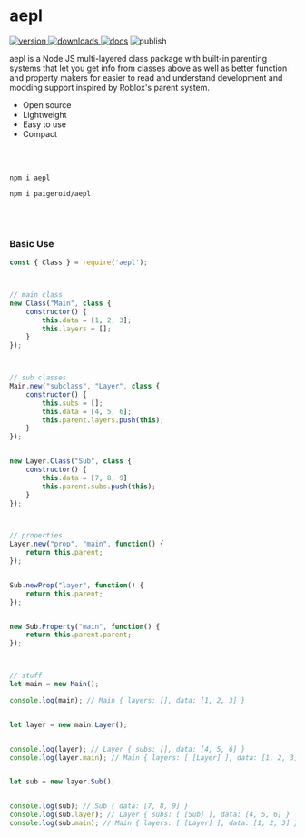 # aepl
<a href="https://www.npmjs.com/package/aepl"><img src="https://img.shields.io/npm/v/aepl?style=flat&color=red&logo=npm&logoColor=white" alt="version" />
<a href="https://www.npmjs.com/package/aepl"><img src="https://img.shields.io/npm/dt/aepl?style=flat&color=green&logo=docusign&logoColor=white" alt="downloads" />
<a href="https://github.com/paigeroid/aepl/wiki"><img src="https://img.shields.io/badge/docs-tapel?color=blue&logo=gitbook&logoColor=white" alt="docs" /></a>
<img src="https://github.com/paigeroid/aepl/actions/workflows/publish-shit.yml/badge.svg" alt="publish">

aepl is a Node.JS multi-layered class package with built-in parenting systems that let you get info from classes above as well as better function and property makers for easier to read and understand development and modding support inspired by Roblox's parent system.
  - Open source
  - Lightweight
  - Easy to use
  - Compact

<br><br>

```console
npm i aepl
```
```console
npm i paigeroid/aepl
```

<br><br>

### Basic Use
```js
const { Class } = require('aepl');



// main class
new Class("Main", class {
	constructor() {
		this.data = [1, 2, 3];
		this.layers = [];
	}
});



// sub classes
Main.new("subclass", "Layer", class {
	constructor() {
		this.subs = [];
		this.data = [4, 5, 6];
		this.parent.layers.push(this);
	}
});


new Layer.Class("Sub", class {
	constructor() {
		this.data = [7, 8, 9]
		this.parent.subs.push(this);
	}
});



// properties
Layer.new("prop", "main", function() {
	return this.parent;
});


Sub.newProp("layer", function() {
	return this.parent;
});


new Sub.Property("main", function() {
	return this.parent.parent;
});



// stuff
let main = new Main();

console.log(main); // Main { layers: [], data: [1, 2, 3] }


let layer = new main.Layer();


console.log(layer); // Layer { subs: [], data: [4, 5, 6] }
console.log(layer.main); // Main { layers: [ [Layer] ], data: [1, 2, 3] }


let sub = new layer.Sub();


console.log(sub); // Sub { data: [7, 8, 9] }
console.log(sub.layer); // Layer { subs: [ [Sub] ], data: [4, 5, 6] }
console.log(sub.main); // Main { layers: [ [Layer] ], data: [1, 2, 3] }

```
